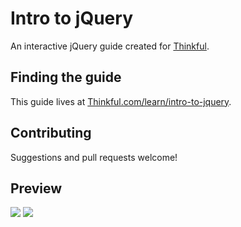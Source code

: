 # Intro to jQuery
An interactive jQuery guide created for [Thinkful](http://www.thinkful.com).

## Finding the guide
This guide lives at [Thinkful.com/learn/intro-to-jquery](http://www.thinkful.com/learn/intro-to-jquery).

## Contributing
Suggestions and pull requests welcome!

## Preview
![](http://i.imgur.com/J7UPAd2.png)
![](http://i.imgur.com/zE4ijTr.png)
